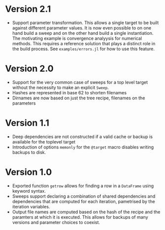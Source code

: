 # Version 2.1

- Support parameter transformation. This allows a single target to be built against different parameter values. It is now even possible to on one hand build a sweep and on the other hand build a single instantiation. The motivating example is convergence analyysis for numerical methods. This requires a reference solution that plays a distinct role in the build process. See `examples/errors.jl` for how to use this feature.

# Version 2.0

- Support for the very common case of sweeps for a top level target without the necessity to make an explicit `Sweep`.
- Hashes are represented in base 62 to shorten filenames
- Dirnames are now based on just the tree recipe, filenames on the parameters

# Version 1.1

- Deep dependencies are not constructed if a valid cache or backup is available for
the toplevel target
- Introduction of options `memonly` for the `@target` macro disables writing backups
to disk.

# Version 1.0

- Exported function `getrow` allows for finding a row in a `DataFrame` using
keyword syntax.
- Sweeps support declaring a combination of shared dependencies and dependencies
that are computed for each iteration, pametrised by the iteration variables.
- Output file names are computed based on the hash of the recipe and the paramters
at which it is executed. This allows for backups of many versions and parameter
choices to coexist.

